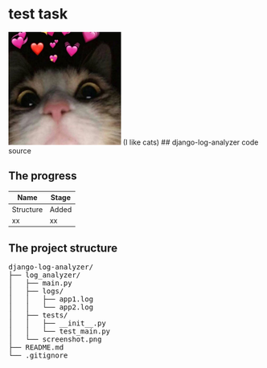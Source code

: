 # test task

<img src="cat2.JPG" width="224" height="225">
(I like cats)
## django-log-analyzer code source



## The progress
|Name  | Stage|
| ------------- | ------------- |
| Structure | Added|
| xx  | xx |


## The project structure
<pre>
django-log-analyzer/
├── log_analyzer/
│   ├── main.py
│   ├── logs/
│   │   ├── app1.log
│   │   └── app2.log
│   ├── tests/
│   │   ├── __init__.py
│   │   └── test_main.py
│   └── screenshot.png
├── README.md
└── .gitignore
</pre>
